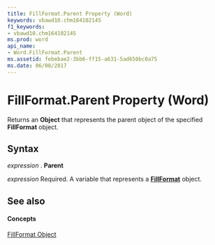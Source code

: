 ```yaml
---
title: FillFormat.Parent Property (Word)
keywords: vbawd10.chm164102145
f1_keywords:
- vbawd10.chm164102145
ms.prod: word
api_name:
- Word.FillFormat.Parent
ms.assetid: febebae2-3bb6-ff15-a631-5ad650bc0a75
ms.date: 06/08/2017
---
```



# FillFormat.Parent Property (Word)

Returns an  **Object** that represents the parent object of the specified **FillFormat** object.


## Syntax

 _expression_ . **Parent**

 _expression_ Required. A variable that represents a **[FillFormat](Word.FillFormat.md)** object.


## See also


#### Concepts


[FillFormat Object](Word.FillFormat.md)

